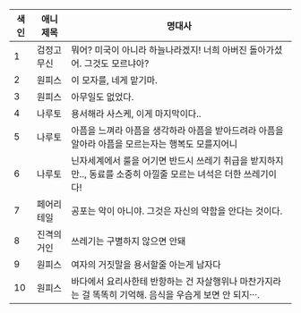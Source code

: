 |색인|애니 제목|명대사|
|--|-----|------|
|1|검정고무신|뭐어? 미국이 아니라 하늘나라겠지! 너희 아버진 돌아가셨어. 그것도 모르냐아?|
|2|원피스|이 모자를, 네게 맡기마.|
|3|원피스|아무일도 없었다.|
|4|나루토|용서해라 사스케, 이게 마지막이다..|
|5|나루토|아픔을 느껴라 아픔을 생각하라 아픔을 받아드려라 아픔을 알아라 아픔을 모르는자는 행복도 모를지어니|
|6|나루토|닌자세계에서 룰을 어기면 반드시 쓰레기 취급을 받지하지만.., 동료를 소중히 아낄줄 모르는 녀석은 더한 쓰레기이다!|
|7|페어리테일|공포는 악이 아니야. 그것은 자신의 약함을 안다는 것이다.|
|8|진격의 거인|쓰레기는 구별하지 않으면 안돼|
|9|원피스|여자의 거짓말을 용서할줄 아는게 남자다|
|10|원피스|바다에서 요리사한테 반항하는 건 자살행위나 마찬가지라는 걸 똑똑히 기억해. 음식을 우습게 보면 안 되지···.|
